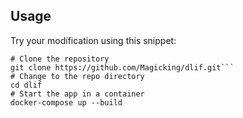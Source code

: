 Usage
-----

Try your modification using this snippet:

```
# Clone the repository
git clone https://github.com/Magicking/dlif.git```
# Change to the repo directory
cd dlif
# Start the app in a container
docker-compose up --build
```
